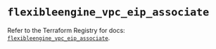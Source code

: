 # `flexibleengine_vpc_eip_associate`

Refer to the Terraform Registry for docs: [`flexibleengine_vpc_eip_associate`](https://registry.terraform.io/providers/flexibleenginecloud/flexibleengine/1.46.0/docs/resources/vpc_eip_associate).
